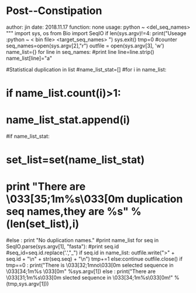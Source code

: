 # Post--Constipation

author: jin
date: 2018.11.17
function: none
usage: python ~ <old bin file> <del_seq_names> <Output file>
"""
import sys, os
from Bio import SeqIO
if len(sys.argv)!=4:
	print("Useage :python ~ < bin file> <target_seq_names> <Output file> ")
	sys.exit()
tmp=0 #counter
seq_names=open(sys.argv[2],"r")
outfile = open(sys.argv[3], 'w')
name_list={}
for line in seq_names:
    #print line
    line=line.strip()
    name_list[line]="a"

#Statistical duplication in list 
#name_list_stat=[]
#for i in name_list:
#    if name_list.count(i)>1:
#        name_list_stat.append(i)
#if name_list_stat:
#    set_list=set(name_list_stat)
#    print "There are \033[35;1m%s\033[0m duplication seq names,they are %s" %(len(set_list),i)
#else : print "No duplication names."
#print name_list
for seq in SeqIO.parse(sys.argv[1], "fasta"):
    #print seq.id
    #seq_id=seq.id.replace('.',"_")
    if seq.id in name_list:
        outfile.write(">" + seq.id + "\n" + str(seq.seq) + "\n")
        tmp+=1
    else:continue
outfile.close()
if tmp==0 :
    print("There is \033[32;1mno\033[0m selected sequence in \033[34;1m%s \033[0m" %sys.argv[1])
else : print("There are \033[31;1m%s\033[0m slected sequence in \033[34;1m%s\033[0m!" %(tmp,sys.argv[1]))

